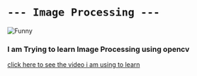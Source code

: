 ﻿# `--- Image Processing ---`

![Funny](https://github.com/jeswinpeter/HTML-CSS/blob/main/IMAGES/Funny%20meme%20image.jpeg)

### I am Trying to learn Image Processing using opencv

[click here to see the video i am using to learn](https://youtu.be/oXlwWbU8l2o?si=plJ33IAxFhDbrlcE)
